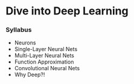 # Dive into Deep Learning  

### Syllabus
- Neurons  
- Single-Layer Neural Nets  
- Multi-Layer Neural Nets  
- Function Approximation  
- Convolutional Neural Nets  
- Why Deep?!

